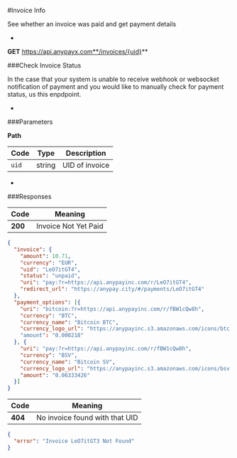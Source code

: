 #Invoice Info

See whether an invoice was paid and get payment details

-

**GET** https://api.anypayx.com**/invoices/{uid}**

###Check Invoice Status

In the case that your system is unable to receive webhook or websocket notification of payment and you would like to manually check for payment status, us this enpdpoint.

-

###Parameters

**Path**

| Code | Type | Description |
| --- | ----------- | ----- |
| `uid` | string | UID of invoice |

-

###Responses

| Code | Meaning |
| --- | ----------- |
| **200** | Invoice Not Yet Paid |

```json
{
  "invoice": {
    "amount": 10.71,
    "currency": "EUR",
    "uid": "LeO7itGT4",
    "status": "unpaid",  
    "uri": "pay:?r=https://api.anypayinc.com/r/LeO7itGT4",
    "redirect_url": "https://anypay.city/#/payments/LeO7itGT4"
  },
  "payment_options": [{
    "uri": "bitcoin:?r=https://api.anypayinc.com/r/fBW1cQw8h",
    "currency": "BTC",
    "currency_name": "Bitcoin BTC",
    "currency_logo_url": "https://anypayinc.s3.amazonaws.com/icons/btc.png"
    "amount": "0.000218"
  }, {
    "uri": "pay:?r=https://api.anypayinc.com/r/fBW1cQw8h",
    "currency": "BSV",
    "currency_name": "Bitcoin SV",
    "currency_logo_url": "https://anypayinc.s3.amazonaws.com/icons/bsv.png",
    "amount": "0.06333426"
  }]
}
```


| Code | Meaning |
| --- | ----------- |
| **404** | No invoice found with that UID |

```json
{
  "error": "Invoice LeO7itGT3 Not Found"
}
```